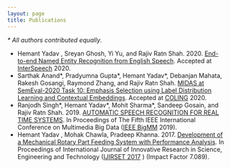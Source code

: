 ```yaml
---
layout: page
title: Publications
---
```


_\* All authors contributed equally_.
  
- Hemant Yadav , Sreyan Ghosh, Yi Yu, and Rajiv Ratn Shah. 2020. [End-to-end Named Entity Recognition from English
                Speech](https://arxiv.org/abs/2005.11184). Accepted at [InterSpeech](http://www.interspeech2020.org/) 2020. 
- Sarthak Anand\*, Pradyumna Gupta\*, Hemant Yadav\*, Debanjan Mahata, Rakesh Gosangi, Raymond Zhang, and Rajiv Ratn
                Shah. [MIDAS at SemEval-2020 Task 10: Emphasis Selection using Label Distribution Learning and Contextual
                Embeddings](https://drive.google.com/file/d/1sstpC23HZoR_3hEkfJn5eH8xig0VaOXd/view). Accepted at [COLING](https://coling2020.org/) 2020.
- Ranjodh Singh\*, Hemant Yadav\*, Mohit Sharma\*, Sandeep Gosain, and Rajiv Ratn Shah. 2019. [AUTOMATIC SPEECH
                RECOGNITION FOR REAL TIME SYSTEMS](https://drive.google.com/file/d/18j58woXz5WUgkHaOO3b7byRWck5Oyzg7/view). In Proceedings of The Fifth IEEE International Conference on Multimedia
                Big Data ([IEEE BigMM](http://bigmm2019.org/) 2019).
- Hemant Yadav , Mohak Chawla, Pradeep Khanna. 2017. [Development of a Mechanical Rotary Part Feeding System with
                Performance Analysis](http://www.ijirset.com/upload/2017/february/25_DEVELOPMENT.pdf). In Proceedings of International Journal of Innovative Research in Science, Engineering and
                Technology ([IJIRSET 2017](http://www.ijirset.com/) ) (Impact Factor 7.089).

